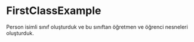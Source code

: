 # FirstClassExample

Person isimli sınıf oluşturduk ve bu sınıftan öğretmen ve öğrenci nesneleri oluşturduk.
